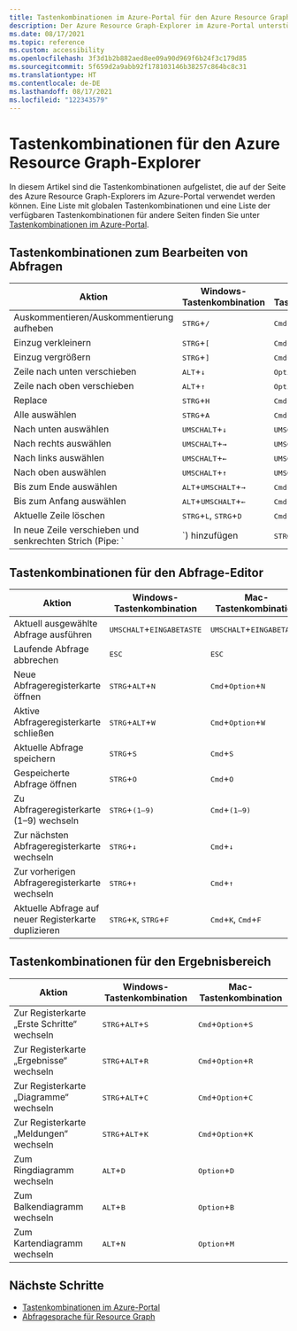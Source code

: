 ```yaml
---
title: Tastenkombinationen im Azure-Portal für den Azure Resource Graph-Explorer
description: Der Azure Resource Graph-Explorer im Azure-Portal unterstützt Tastenkombinationen für das Ausführen von Aktionen und das Navigieren.
ms.date: 08/17/2021
ms.topic: reference
ms.custom: accessibility
ms.openlocfilehash: 3f3d1b2b882aed8ee09a90d969f6b24f3c179d85
ms.sourcegitcommit: 5f659d2a9abb92f178103146b38257c864bc8c31
ms.translationtype: HT
ms.contentlocale: de-DE
ms.lasthandoff: 08/17/2021
ms.locfileid: "122343579"
---
```

# <a name="keyboard-shortcuts-for-azure-resource-graph-explorer"></a>Tastenkombinationen für den Azure Resource Graph-Explorer

In diesem Artikel sind die Tastenkombinationen aufgelistet, die auf der Seite des Azure Resource Graph-Explorers im Azure-Portal verwendet werden können. Eine Liste mit globalen Tastenkombinationen und eine Liste der verfügbaren Tastenkombinationen für andere Seiten finden Sie unter [Tastenkombinationen im Azure-Portal](../../../azure-portal/azure-portal-keyboard-shortcuts.md).

## <a name="keyboard-shortcuts-for-editing-queries"></a>Tastenkombinationen zum Bearbeiten von Abfragen

| Aktion | Windows-Tastenkombination | Mac-Tastenkombination |
|---|---|---|
|Auskommentieren/Auskommentierung aufheben |<kbd>STRG</kbd>+<kbd>/</kbd> | <kbd>Cmd</kbd>+<kbd>/</kbd> |
|Einzug verkleinern |<kbd>STRG</kbd>+<kbd>[</kbd> |<kbd>Cmd</kbd>+<kbd>[</kbd> |
|Einzug vergrößern |<kbd>STRG</kbd>+<kbd>]</kbd> |<kbd>Cmd</kbd>+<kbd>]</kbd> |
|Zeile nach unten verschieben |<kbd>ALT</kbd>+<kbd>↓</kbd> |<kbd>Option</kbd>+<kbd>↓</kbd> |
|Zeile nach oben verschieben |<kbd>ALT</kbd>+<kbd>↑</kbd> |<kbd>Option</kbd>+<kbd>↑</kbd> |
|Replace |<kbd>STRG</kbd>+<kbd>H</kbd> |<kbd>Cmd</kbd>+<kbd>H</kbd> |
|Alle auswählen |<kbd>STRG</kbd>+<kbd>A</kbd> |<kbd>Cmd</kbd>+<kbd>A</kbd> |
|Nach unten auswählen |<kbd>UMSCHALT</kbd>+<kbd>↓</kbd> |<kbd>UMSCHALT</kbd>+<kbd>↓</kbd> |
|Nach rechts auswählen |<kbd>UMSCHALT</kbd>+<kbd>→</kbd> |<kbd>UMSCHALT</kbd>+<kbd>→</kbd> |
|Nach links auswählen |<kbd>UMSCHALT</kbd>+<kbd>←</kbd> |<kbd>UMSCHALT</kbd>+<kbd>←</kbd> |
|Nach oben auswählen |<kbd>UMSCHALT</kbd>+<kbd>↑</kbd> |<kbd>UMSCHALT</kbd>+<kbd>↑</kbd> |
|Bis zum Ende auswählen |<kbd>ALT</kbd>+<kbd>UMSCHALT</kbd>+<kbd>→</kbd> |<kbd>Cmd</kbd>+<kbd>UMSCHALT</kbd>+<kbd>→</kbd> |
|Bis zum Anfang auswählen |<kbd>ALT</kbd>+<kbd>UMSCHALT</kbd>+<kbd>←</kbd> |<kbd>Cmd</kbd>+<kbd>UMSCHALT</kbd>+<kbd>←</kbd> |
|Aktuelle Zeile löschen |<kbd>STRG</kbd>+<kbd>L</kbd>, <kbd>STRG</kbd>+<kbd>D</kbd>  |<kbd>Cmd</kbd>+<kbd>L</kbd>, <kbd>Cmd</kbd>+<kbd>D</kbd> |
|In neue Zeile verschieben und senkrechten Strich (Pipe: `|`) hinzufügen |<kbd>STRG</kbd>+<kbd>EINGABETASTE</kbd> |<kbd>Cmd</kbd>+<kbd>EINGABETASTE</kbd> |

## <a name="keyboard-shortcuts-for-the-query-editor"></a>Tastenkombinationen für den Abfrage-Editor

| Aktion | Windows-Tastenkombination | Mac-Tastenkombination |
|---|---|---|
|Aktuell ausgewählte Abfrage ausführen |<kbd>UMSCHALT</kbd>+<kbd>EINGABETASTE</kbd> | <kbd>UMSCHALT</kbd>+<kbd>EINGABETASTE</kbd> |
|Laufende Abfrage abbrechen |<kbd>ESC</kbd> | <kbd>ESC</kbd> |
|Neue Abfrageregisterkarte öffnen |<kbd>STRG</kbd>+<kbd>ALT</kbd>+<kbd>N</kbd> | <kbd>Cmd</kbd>+<kbd>Option</kbd>+<kbd>N</kbd> |
|Aktive Abfrageregisterkarte schließen |<kbd>STRG</kbd>+<kbd>ALT</kbd>+<kbd>W</kbd> | <kbd>Cmd</kbd>+<kbd>Option</kbd>+<kbd>W</kbd> |
|Aktuelle Abfrage speichern |<kbd>STRG</kbd>+<kbd>S</kbd> | <kbd>Cmd</kbd>+<kbd>S</kbd> |
|Gespeicherte Abfrage öffnen |<kbd>STRG</kbd>+<kbd>O</kbd> | <kbd>Cmd</kbd>+<kbd>O</kbd> |
|Zu Abfrageregisterkarte (1–9) wechseln |<kbd>STRG</kbd>+<kbd>(1–9)</kbd> | <kbd>Cmd</kbd>+<kbd>(1–9)</kbd> |
|Zur nächsten Abfrageregisterkarte wechseln |<kbd>STRG</kbd>+<kbd>↓</kbd> | <kbd>Cmd</kbd>+<kbd>↓</kbd> |
|Zur vorherigen Abfrageregisterkarte wechseln |<kbd>STRG</kbd>+<kbd>↑</kbd> | <kbd>Cmd</kbd>+<kbd>↑</kbd> |
|Aktuelle Abfrage auf neuer Registerkarte duplizieren |<kbd>STRG</kbd>+<kbd>K</kbd>, <kbd>STRG</kbd>+<kbd>F</kbd> | <kbd>Cmd</kbd>+<kbd>K</kbd>, <kbd>Cmd</kbd>+<kbd>F</kbd> |

## <a name="keyboard-shortcuts-for-the-results-pane"></a>Tastenkombinationen für den Ergebnisbereich

| Aktion | Windows-Tastenkombination | Mac-Tastenkombination |
|---|---|---|
|Zur Registerkarte „Erste Schritte“ wechseln  |<kbd>STRG</kbd>+<kbd>ALT</kbd>+<kbd>S</kbd> | <kbd>Cmd</kbd>+<kbd>Option</kbd>+<kbd>S</kbd> |
|Zur Registerkarte „Ergebnisse“ wechseln  |<kbd>STRG</kbd>+<kbd>ALT</kbd>+<kbd>R</kbd> | <kbd>Cmd</kbd>+<kbd>Option</kbd>+<kbd>R</kbd> |
|Zur Registerkarte „Diagramme“ wechseln  |<kbd>STRG</kbd>+<kbd>ALT</kbd>+<kbd>C</kbd> | <kbd>Cmd</kbd>+<kbd>Option</kbd>+<kbd>C</kbd> |
|Zur Registerkarte „Meldungen“ wechseln  |<kbd>STRG</kbd>+<kbd>ALT</kbd>+<kbd>K</kbd> | <kbd>Cmd</kbd>+<kbd>Option</kbd>+<kbd>K</kbd> |
|Zum Ringdiagramm wechseln  |<kbd>ALT</kbd>+<kbd>D</kbd> | <kbd>Option</kbd>+<kbd>D</kbd> |
|Zum Balkendiagramm wechseln  |<kbd>ALT</kbd>+<kbd>B</kbd> | <kbd>Option</kbd>+<kbd>B</kbd> |
|Zum Kartendiagramm wechseln  |<kbd>ALT</kbd>+<kbd>N</kbd> | <kbd>Option</kbd>+<kbd>M</kbd> |

## <a name="next-steps"></a>Nächste Schritte

- [Tastenkombinationen im Azure-Portal](../../../azure-portal/azure-portal-keyboard-shortcuts.md)
- [Abfragesprache für Resource Graph](../concepts/query-language.md)
